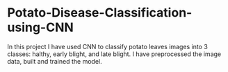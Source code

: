 # Potato-Disease-Classification-using-CNN
In this project I have used CNN to classify potato leaves images into 3 classes: halthy, early blight, and late blight. I have preprocessed the image data, built and trained the model.
